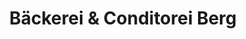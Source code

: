 ---
title: "Bäckerei & Conditorei Berg"
url: /mainz/baeckerei-und-conditorei-berg/
shop: Bäckerei
---